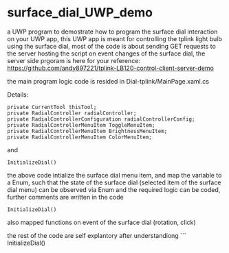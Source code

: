 # surface_dial_UWP_demo

a UWP program to demostrate how to program the surface dial interaction on your UWP app, this UWP app is meant for controlling the tplink light bulb using the surface dial, most of the code is about sending GET requests to the server hosting the script on event changes of the surface dial, the server side prgoram is here for your reference: https://github.com/andy897221/tplink-LB120-control-client-server-demo 

the main program logic code is resided in Dial-tplink/MainPage.xaml.cs

Details:

```
private CurrentTool thisTool;
private RadialController radialController;
private RadialControllerConfiguration radialControllerConfig;
private RadialControllerMenuItem ToggleMenuItem;
private RadialControllerMenuItem BrightnessMenuItem;
private RadialControllerMenuItem ColorMenuItem;
```

and

```
InitializeDial()
```

the above code intialize the surface dial menu item, and map the variable to a Enum, such that the state of the surface dial (selected item of the surface dial menu) can be observed via Enum and the required logic can be coded, further comments are written in the code

```
InitializeDial()
```

also mapped functions on event of the surface dial (rotation, click)

the rest of the code are self explantory after understandiong ```
InitializeDial()
```
